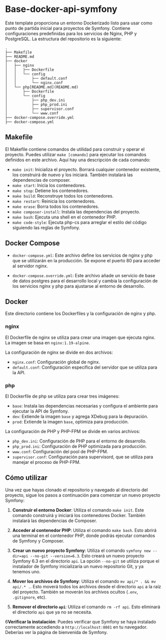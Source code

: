 # Base-docker-api-symfony
Este template proporciona un entorno Dockerizado listo para usar como punto de partida inicial para proyectos de Symfony. Contiene configuraciones predefinidas para los servicios de Nginx, PHP y PostgreSQL. La estructura del repositorio es la siguiente:
```
.
├── Makefile
├── README.md
├── docker
│   ├── nginx
│   │   ├── Dockerfile
│   │   └── config
│   │       ├── default.conf
│   │       └── nginx.conf
│   └── php[README.md](README.md)
│       ├── Dockerfile
│       └── config
│           ├── php_dev.ini
│           ├── php_prod.ini
│           ├── supervisor.conf
│           └── www.conf
├── docker-compose.override.yml
├── docker-compose.yml
```

## Makefile

El Makefile contiene comandos de utilidad para construir y operar el proyecto. Puedes utilizar `make [comando]` para ejecutar los comandos definidos en este archivo. Aquí hay una descripción de cada comando:
- `make init`: Inicializa el proyecto. Borrará cualquier contenedor existente, los construirá de nuevo y los iniciará. También instalará las dependencias de composer.
- `make start`: Inicia los contenedores.
- `make stop`: Detiene los contenedores.
- `make build`: Reconstruye todos los contenedores.
- `make restart`: Reinicia los contenedores.
- `make erase`: Borra todos los contenedores.
- `make composer-install`: Instala las dependencias del proyecto.
- `make bash`: Ejecuta una shell en el contenedor PHP.
- `make code-style`: Ejecuta php-cs para arreglar el estilo del código siguiendo las reglas de Symfony.

## Docker Compose

- `docker-compose.yml`: Este archivo define los servicios de nginx y php que se utilizarán en la producción. Se expone el puerto 80 para acceder al servidor nginx.

- `docker-compose.override.yml`: Este archivo añade un servicio de base de datos postgres para el desarrollo local y cambia la configuración de los servicios nginx y php para ajustarse al entorno de desarrollo.

## Docker

Este directorio contiene los Dockerfiles y la configuración de nginx y php.

### nginx

El Dockerfile de nginx se utiliza para crear una imagen que ejecuta nginx. La imagen se basa en `nginx:1.19-alpine`.

La configuración de nginx se divide en dos archivos:

- `nginx.conf`: Configuración global de nginx.
- `default.conf`: Configuración específica del servidor que se utiliza para la API.

### php

El Dockerfile de php se utiliza para crear tres imágenes:

- `base`: Instala las dependencias necesarias y configura el ambiente para ejecutar la API de Symfony.
- `dev`: Extiende la imagen `base` y agrega XDebug para la depuración.
- `prod`: Extiende la imagen `base`, optimiza para producción.

La configuración de PHP y PHP-FPM se divide en varios archivos:

- `php_dev.ini`: Configuración de PHP para el entorno de desarrollo.
- `php_prod.ini`: Configuración de PHP optimizada para producción.
- `www.conf`: Configuración del pool de PHP-FPM.
- `supervisor.conf`: Configuración para supervisord, que se utiliza para manejar el proceso de PHP-FPM.

## Cómo utilizar

Una vez que hayas clonado el repositorio y navegado al directorio del proyecto, sigue los pasos a continuación para comenzar un nuevo proyecto Symfony:

1. **Construir el entorno Docker**: Utiliza el comando `make init`. Este comando construirá y iniciará los contenedores Docker. También instalará las dependencias de Composer.

2. **Acceder al contenedor PHP**: Utiliza el comando `make bash`. Esto abrirá una terminal en el contenedor PHP, donde podrás ejecutar comandos de Symfony y Composer.

3. **Crear un nuevo proyecto Symfony**: Utiliza el comando `symfony new --dir=api --no-git --version=6.3`. Esto creará un nuevo proyecto Symfony 6.3 en el directorio `api`. La opción `--no-git` se utiliza porque el instalador de Symfony inicializaría un nuevo repositorio Git, y ya tenemos uno.

4. **Mover los archivos de Symfony**: Utiliza el comando `mv api/* . && mv api/.* .`. Esto moverá todos los archivos desde el directorio `api` a la raíz del proyecto. También se moverán los archivos ocultos (`.env`, `.gitignore`, etc).

5. **Remover el directorio `api`**: Utiliza el comando `rm -rf api`. Esto eliminará el directorio `api` que ya no se necesita.

6**Verificar la instalación**: Puedes verificar que Symfony se haya instalado correctamente accediendo a `http://localhost:8081` en tu navegador. Deberías ver la página de bienvenida de Symfony.